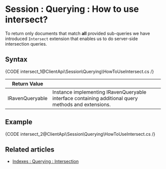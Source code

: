 # Session : Querying : How to use intersect?

To return only documents that match **all** provided sub-queries we have introduced `Intersect` extension that enables us to do server-side intersection queries.

## Syntax

{CODE intersect_1@ClientApi\Session\Querying\HowToUseIntersect.cs /}

| Return Value | |
| ------------- | ----- |
| IRavenQueryable | Instance implementing IRavenQueryable interface containing additional query methods and extensions. |

## Example

{CODE intersect_2@ClientApi\Session\Querying\HowToUseIntersect.cs /}

## Related articles

- [Indexes : Querying : Intersection](../../../indexes/querying/intersection)